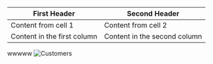 First Header | Second Header
------------ | -------------
Content from cell 1 | Content from cell 2
Content in the first column | Content in the second column
wwwww
![Customers](/pictures/empathy_map_customers.jpg)

